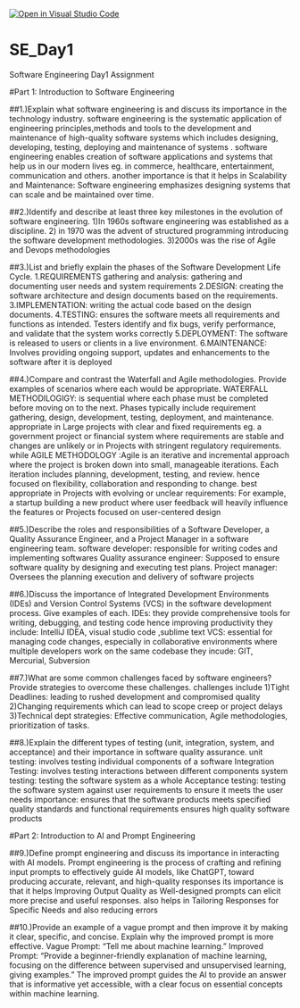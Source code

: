 [![Open in Visual Studio Code](https://classroom.github.com/assets/open-in-vscode-2e0aaae1b6195c2367325f4f02e2d04e9abb55f0b24a779b69b11b9e10269abc.svg)](https://classroom.github.com/online_ide?assignment_repo_id=16932164&assignment_repo_type=AssignmentRepo)
# SE_Day1
Software Engineering Day1 Assignment

#Part 1: Introduction to Software Engineering

##1.)Explain what software engineering is and discuss its importance in the technology industry.
  software engineering is the systematic application of engineering principles,methods and tools to the development and maintenance of high-quality software systems which includes 
  designing, developing, testing, deploying and maintenance of systems . 
  software engineering enables creation of software applications and systems that help us in our modern lives eg. in commerce, healthcare, entertainment, communication and others.
  another importance is that it helps in Scalability and Maintenance: Software engineering emphasizes designing systems that can scale and be maintained over time. 

##2.)Identify and describe at least three key milestones in the evolution of software engineering.
  1)In 1960s software engineering was established as a discipline. 
  2) in 1970 was the advent of structured programming introducing the software development methodologies.
  3)2000s was the rise of Agile and Devops methodologies

##3.)List and briefly explain the phases of the Software Development Life Cycle.
   1.REQUIREMENTS gathering and analysis: gathering and documenting user needs and system requirements
   2.DESIGN: creating the software architecture and design documents based on the requirements.
   3.IMPLEMENTATION: writing the actual code based on the design documents.
   4.TESTING: ensures the software meets all requirements and functions as intended. Testers identify and fix bugs, verify performance, and validate that the system works correctly
   5.DEPLOYMENT: The software is released to users or clients in a live environment.
   6.MAINTENANCE: Involves providing ongoing support, updates and enhancements to the software after it is deployed

##4.)Compare and contrast the Waterfall and Agile methodologies. Provide examples of scenarios where each would be appropriate.
    WATERFALL METHODILOGIGY: is sequential where each phase must be completed before moving on to the next. Phases typically include requirement gathering, design, development, testing, 
    deployment, and maintenance. appropriate in Large projects with clear and fixed requirements eg. a government project or financial system where requirements are stable and changes 
    are unlikely or in Projects with stringent regulatory requirements. while 
    AGILE METHODOLOGY :Agile is an iterative and incremental approach where the project is broken down into small, manageable iterations. Each iteration includes planning, development, 
    testing, and review. hence focused on flexibility, collaboration and responding to change. best appropriate in Projects with evolving or unclear requirements: For example, a startup 
    building a new product where user feedback will heavily influence the features or Projects focused on user-centered design 

##5.)Describe the roles and responsibilities of a Software Developer, a Quality Assurance Engineer, and a Project Manager in a software engineering team.
    software developer: responsible for writing codes and implementing softwares
    Quality assurance engineer: Supposed to ensure software quality by designing and executing test plans.
    Project manager: Oversees the planning execution and delivery of software projects

##6.)Discuss the importance of Integrated Development Environments (IDEs) and Version Control Systems (VCS) in the software development process. Give examples of each.
     IDEs: they provide comprehensive tools for writing, debugging, and testing code hence improving productivity they include: IntelliJ IDEA, visual studio code ,sublime text 
     VCS: essential for managing code changes, especially in collaborative environments where multiple developers work on the same codebase they incude: GIT, Mercurial, Subversion

##7.)What are some common challenges faced by software engineers? Provide strategies to overcome these challenges.
   challenges include 1)Tight Deadlines: leading to rushed development and compromised quality
                      2)Changing requirements which can lead to scope creep or project delays
                      3)Technical dept
    strategies: Effective communication, Agile methodologies, prioritization of tasks.

##8.)Explain the different types of testing (unit, integration, system, and acceptance) and their importance in software quality assurance.
    unit testing: involves testing individual components of a software
    Integration Testing: involves testing interactions between different components
    system testing: testing the software system as a whole
    Acceptance testing: testing the software system against user requirements to ensure it meets the user needs
    importance: ensures that the software products meets specified quality standards and functional requirements
                 ensures high quality software products
           
#Part 2: Introduction to AI and Prompt Engineering


##9.)Define prompt engineering and discuss its importance in interacting with AI models.
     Prompt engineering is the process of crafting and refining input prompts to effectively guide AI models, like ChatGPT, toward producing accurate, relevant, and high-quality responses
     its importance is that it helps  Improving Output Quality as Well-designed prompts can elicit more precise and useful responses. 
     also helps in Tailoring Responses for Specific Needs and also reducing errors

##10.)Provide an example of a vague prompt and then improve it by making it clear, specific, and concise. Explain why the improved prompt is more effective.
     Vague Prompt: “Tell me about machine learning.”
     Improved Prompt: “Provide a beginner-friendly explanation of machine learning, focusing on the difference between supervised and unsupervised learning, giving examples.”
     The improved prompt guides the AI to provide an answer that is informative yet accessible, with a clear focus on essential concepts within machine learning. 

